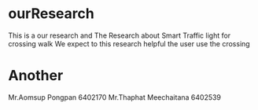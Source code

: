 # ourResearch
This is a our research and The Research about Smart Traffic light for crossing walk
We expect to this research helpful the user use the crossing

# Another
Mr.Aomsup Pongpan 6402170
Mr.Thaphat Meechaitana 6402539
